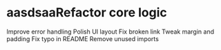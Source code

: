 # aasdsaaRefactor core logic
Improve error handling
Polish UI layout
Fix broken link
Tweak margin and padding
Fix typo in README
Remove unused imports
